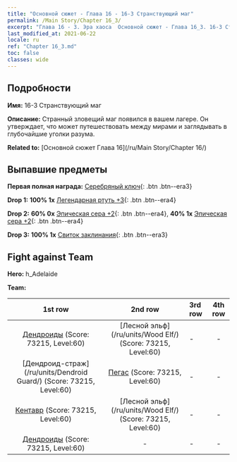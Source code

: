 ```yaml
---
title: "Основной сюжет - Глава 16 - 16-3 Странствующий маг"
permalink: /Main Story/Chapter 16_3/
excerpt: "Глава 16 - 3. Эра хаоса  Основной сюжет - Глава 16_3. 16-3 Странствующий маг"
last_modified_at: 2021-06-22
locale: ru
ref: "Chapter 16_3.md"
toc: false
classes: wide
---
```


## Подробности

 **Имя:** 16-3 Странствующий маг

 **Описание:** Странный зловещий маг появился в вашем лагере. Он утверждает, что может путешествовать между мирами и заглядывать в глубочайшие уголки разума.

 **Related to:** [Основной сюжет Глава 16](/ru/Main Story/Chapter 16/)

## Выпавшие предметы

 **Первая полная награда:** [Серебряный ключ](/ItemsRU/con_693/){: .btn .btn--era3}

 **Drop 1:** **100% 1x** [Легендарная ртуть +3](/ItemsRU/mat_56/){: .btn .btn--era4}

 **Drop 2:** **60% 0x** [Эпическая сера +2](/ItemsRU/mat_50/){: .btn .btn--era4}, **40% 1x** [Эпическая сера +2](/ItemsRU/mat_50/){: .btn .btn--era4}

 **Drop 3:** **100% 1x** [Свиток заклинания](/ItemsRU/con_694/){: .btn .btn--era3}


## Fight against Team
 **Hero:** h_Adelaide

 **Team:**


  | 1st row | 2nd row | 3rd row | 4th row |
  |:----:|:----:|:----|:----:|
  | [Дендроиды](/ru/units/Treant/) (Score: 73215, Level:60)  | [Лесной эльф](/ru/units/Wood Elf/) (Score: 73215, Level:60)  | - | - |
  | [Дендроид-страж](/ru/units/Dendroid Guard/) (Score: 73215, Level:60)  | [Пегас](/ru/units/Pegasus/) (Score: 73215, Level:60)  | - | - |
  | [Кентавр](/ru/units/Centaur/) (Score: 73215, Level:60)  | [Лесной эльф](/ru/units/Wood Elf/) (Score: 73215, Level:60)  | - | - |
  | [Дендроиды](/ru/units/Treant/) (Score: 73215, Level:60)  | - | - | - |


